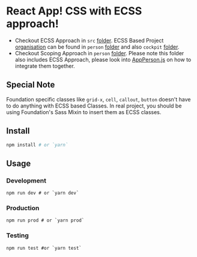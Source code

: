 # React App! CSS with ECSS approach!

- Checkout ECSS Approach in `src` [folder](https://github.com/IamManchanda/react-app/tree/master/src/). ECSS Based Project [organisation](http://ecss.io/chapter5.html#h-H2_0) can be found in `person` [folder](https://github.com/IamManchanda/react-app/tree/master/src/components/person) and also `cockpit` [folder](https://github.com/IamManchanda/react-app/tree/master/src/components/cockpit).
- Checkout Scoping Approach in `person` [folder](https://github.com/IamManchanda/react-app/tree/master/src/components/person). Please note this folder also includes ECSS Approach, please look into [AppPerson.js](https://github.com/IamManchanda/react-app/blob/master/src/components/person/AppPerson.js#L6-L17) on how to integrate them together.

## Special Note

Foundation specific classes like `grid-x`, `cell`, `callout`, `button` doesn't have to do anything with ECSS based Classes. In real project, you should be using Foundation's Sass Mixin to insert them as ECSS classes.

## Install

```bash
npm install # or `yarn`
```

## Usage

### Development

```
npm run dev # or `yarn dev`
```

### Production

```
npm run prod # or `yarn prod`
```

### Testing 

```
npm run test #or `yarn test`
```